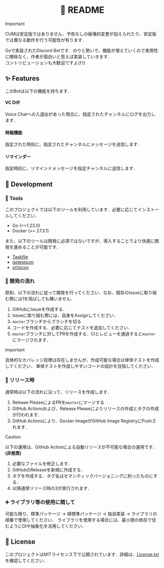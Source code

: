 <h1 align="center">📖 README</h1>

>[!IMPORTANT]
> CUMは安定版ではありません．予告なしの破壊的変更が加えられたり、安定版では異なる動作を行う可能性が有ります．

Goで実装されたDiscord Botです．のりと勢いで、機能が増えていくので実用性に関係なく、作者が面白いと思えば実装していきます．\
コントリビューションも大歓迎ですよ(ﾁﾗ)

## ✨ Features

このBotは以下の機能を持ちます．

#### VC Diff

Voice Chatへの入退出があった場合に、指定されたチャンネルにログを出力します．

#### 時報機能

指定された時刻に、指定されたチャンネルにメッセージを送信します．

#### リマインダー

指定時刻に、リマインドメッセージを指定チャンネルに送信します．

## 🔧 Development

### 🧰 Tools

このプロジェクトでは以下のツールを利用しています．必要に応じてインストールしてください．

- Go (>=1.23.0)
- Docker (>= 27.3.1)

また、以下のツールは開発に必須ではないですが、導入することでより快適に開発を進めることが可能です．

- [Taskfile](https://taskfile.dev/)
- [gotestsum](https://github.com/gotestyourself/gotestsum)
- [octocov](https://github.com/k1LoW/octocov)

### 🌟 開発の流れ

原則、以下の流れに従って開発を行ってください．なお、既存のIssueに取り組む際には1を飛ばしても構いません．

1. GitHubにIssueを作成する．
2. Issueに取り組む際には、自身をAssignしてください．
3. `master`ブランチからブランチを切る
4. コードを作成する．必要に応じてテストを追加してください．
5. `master`ブランチに対してPRを作成する．CIとレビューを通過すると`master`にマージされます．

> [!IMPORTANT]
> 具体的なカバレッジ目標は存在しませんが、作成可能な場合は単体テストを作成してください．
> 単体テストを作成しやすいコードの設計を目指してください．

### 🔖 リリース時

通常時は以下の流れに沿って、リリースを作成します．

1. Release PleaseによるPRを`master`にマージする
2. GitHub Actionsおよび、Release Pleaseによりリリースの作成とタグの作成が行われます．
3. GitHub Actionsにより、Docker ImageがGitHub Image RegistryにPushされます．

>[!CAUTION]
> 以下の運用は、GitHub Actionによる自動リリースが不可能な場合の運用です．**(非推奨)**

1. 必要なファイルを修正します．
2. GitHubのReleaseを新規に作成する．
3. タグを作成する．タグ名はセマンティックバージョニングに則ったものにする．
4. 以降通常リリース時の3が実行されます．

### ➕ ライブラリ等の使用に関して

可能な限り、標準パッケージ → 順標準パッケージ → 独自実装 → ライブラリの順番で使用してください．
ライブラリを使用する場合には、最小限の依存で住むようにDIや抽象化を活用してください．

## 📄 License

このプロジェクトはMITライセンス下で公開されています．詳細は、[License.txt](./License.txt)を確認してください．
